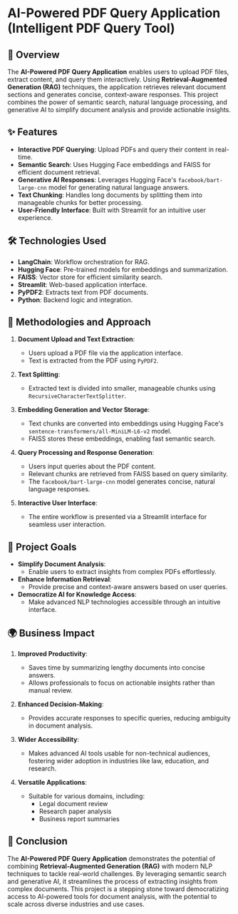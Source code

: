 # AI-Powered PDF Query Application (Intelligent PDF Query Tool)

## 📖 Overview
The **AI-Powered PDF Query Application** enables users to upload PDF files, extract content, and query them interactively. Using **Retrieval-Augmented Generation (RAG)** techniques, the application retrieves relevant document sections and generates concise, context-aware responses. This project combines the power of semantic search, natural language processing, and generative AI to simplify document analysis and provide actionable insights.



## ✨ Features
- **Interactive PDF Querying**: Upload PDFs and query their content in real-time.
- **Semantic Search**: Uses Hugging Face embeddings and FAISS for efficient document retrieval.
- **Generative AI Responses**: Leverages Hugging Face's `facebook/bart-large-cnn` model for generating natural language answers.
- **Text Chunking**: Handles long documents by splitting them into manageable chunks for better processing.
- **User-Friendly Interface**: Built with Streamlit for an intuitive user experience.



## 🛠️ Technologies Used
- **LangChain**: Workflow orchestration for RAG.
- **Hugging Face**: Pre-trained models for embeddings and summarization.
- **FAISS**: Vector store for efficient similarity search.
- **Streamlit**: Web-based application interface.
- **PyPDF2**: Extracts text from PDF documents.
- **Python**: Backend logic and integration.



## 🧩 Methodologies and Approach
1. **Document Upload and Text Extraction**:
   - Users upload a PDF file via the application interface.
   - Text is extracted from the PDF using `PyPDF2`.

2. **Text Splitting**:
   - Extracted text is divided into smaller, manageable chunks using `RecursiveCharacterTextSplitter`.

3. **Embedding Generation and Vector Storage**:
   - Text chunks are converted into embeddings using Hugging Face's `sentence-transformers/all-MiniLM-L6-v2` model.
   - FAISS stores these embeddings, enabling fast semantic search.

4. **Query Processing and Response Generation**:
   - Users input queries about the PDF content.
   - Relevant chunks are retrieved from FAISS based on query similarity.
   - The `facebook/bart-large-cnn` model generates concise, natural language responses.

5. **Interactive User Interface**:
   - The entire workflow is presented via a Streamlit interface for seamless user interaction.



## 🎯 Project Goals
- **Simplify Document Analysis**:
  - Enable users to extract insights from complex PDFs effortlessly.
- **Enhance Information Retrieval**:
  - Provide precise and context-aware answers based on user queries.
- **Democratize AI for Knowledge Access**:
  - Make advanced NLP technologies accessible through an intuitive interface.



## 🌍 Business Impact
1. **Improved Productivity**:
   - Saves time by summarizing lengthy documents into concise answers.
   - Allows professionals to focus on actionable insights rather than manual review.

2. **Enhanced Decision-Making**:
   - Provides accurate responses to specific queries, reducing ambiguity in document analysis.

3. **Wider Accessibility**:
   - Makes advanced AI tools usable for non-technical audiences, fostering wider adoption in industries like law, education, and research.

4. **Versatile Applications**:
   - Suitable for various domains, including:
     - Legal document review
     - Research paper analysis
     - Business report summaries



## 🏁 Conclusion
The **AI-Powered PDF Query Application** demonstrates the potential of combining **Retrieval-Augmented Generation (RAG)** with modern NLP techniques to tackle real-world challenges. By leveraging semantic search and generative AI, it streamlines the process of extracting insights from complex documents. This project is a stepping stone toward democratizing access to AI-powered tools for document analysis, with the potential to scale across diverse industries and use cases.



